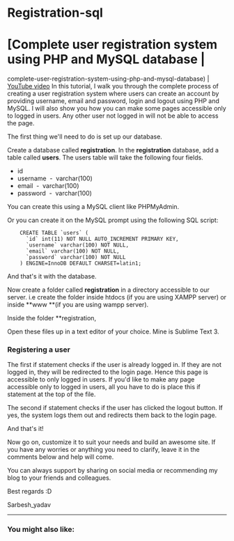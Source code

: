# Registration-sql

# [Complete user registration system using PHP and MySQL database |
complete-user-registration-system-using-php-and-mysql-database) | [YouTube video](https://www.youtube.com/watch?v=C--mu07uhQw)
In this tutorial, I walk you through the complete process of creating a user registration system where users can create an account by providing username, email and password, login and logout using PHP and MySQL. I will also show you how you can make some pages accessible only to logged in users. Any other user not logged in will not be able to access the page.

The first thing we'll need to do is set up our database. 

Create a database called **registration**. In the **registration** database, add a table called **users**. The users table will take the following four fields.

-   id
-   username  -  varchar(100)
-   email  -  varchar(100)
-   password  -  varchar(100)

You can create this using a MySQL client like PHPMyAdmin.



Or you can create it on the MySQL prompt using the following SQL script:

```mysql
    CREATE TABLE `users` (
      `id` int(11) NOT NULL AUTO_INCREMENT PRIMARY KEY,
      `username` varchar(100) NOT NULL,
      `email` varchar(100) NOT NULL,
      `password` varchar(100) NOT NULL
    ) ENGINE=InnoDB DEFAULT CHARSET=latin1;
```

And that's it with the database. 

Now create a folder called **registration** in a directory accessible to our server. i.e create the folder inside htdocs (if you are using XAMPP server) or inside **www **(if you are using wampp server).

Inside the folder **registration, 


Open these files up in a text editor of your choice. Mine is Sublime Text 3.

### Registering a user
The first if statement checks if the user is already logged in. If they are not logged in, they will be redirected to the login page. Hence this page is accessible to only logged in users. If you'd like to make any page accessible only to logged in users, all you have to do is place this if statement at the top of the file.

The second if statement checks if the user has clicked the logout button. If yes, the system logs them out and redirects them back to the login page.

And that's it!

Now go on, customize it to suit your needs and build an awesome site. If you have any worries or anything you need to clarify, leave it in the comments below and help will come.

You can always support by sharing on social media or recommending my blog to your friends and colleagues.

Best regards :D

Sarbesh_yadav
* * *

### You might also like:

<!-- -   [How to create a blog in PHP and MySQL database] -->

